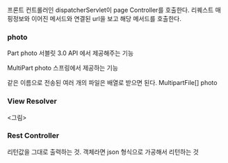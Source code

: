 ### 

프론트 컨트롤러인 dispatcherServlet이 page Controller를 호출한다.
리퀘스트 매핑정보와 이어진 메서드와 연결된 url을 보고 해당 메서드를 호출한다.

### photo
Part photo
서블릿 3.0 API 에서 제공해주는 기능

MultiPart photo
스프링에서 제공하는 기능

같은 이름으로 전송된 여러 개의 파일은 배열로 받으면 된다.
MultipartFile[] photo

### View Resolver

<그림>

### Rest Controller

리턴값을 그대로 출력하는 것.
객체라면 json 형식으로 가공해서 리턴하는 것



